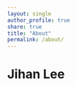```yaml
---
layout: single
author_profile: true
share: true
title: "About"
permalink: /about/
---
```


# Jihan Lee